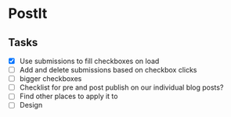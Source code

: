 # PostIt

## Tasks
- [x] Use submissions to fill checkboxes on load
- [ ] Add and delete submissions based on checkbox clicks
- [ ] bigger checkboxes
- [ ] Checklist for pre and post publish on our individual blog posts?
- [ ] Find other places to apply it to
- [ ] Design
